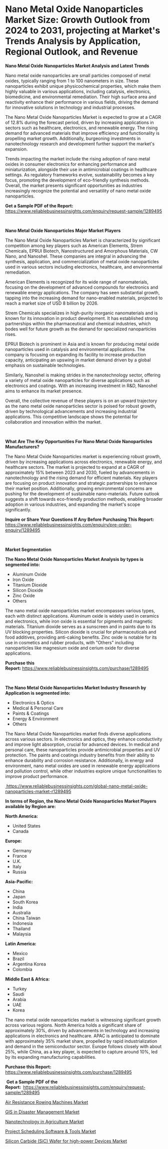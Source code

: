 <p><h1>Nano Metal Oxide Nanoparticles Market Size: Growth Outlook from 2024 to 2031, projecting at Market's Trends Analysis by Application, Regional Outlook, and Revenue</h1></p><p><strong>Nano Metal Oxide Nanoparticles Market Analysis and Latest Trends</strong></p>
<p><p>Nano metal oxide nanoparticles are small particles composed of metal oxides, typically ranging from 1 to 100 nanometers in size. These nanoparticles exhibit unique physicochemical properties, which make them highly valuable in various applications, including catalysis, electronics, biomedicine, and environmental remediation. Their high surface area and reactivity enhance their performance in various fields, driving the demand for innovative solutions in technology and industrial processes.</p><p>The Nano Metal Oxide Nanoparticles Market is expected to grow at a CAGR of 12.8% during the forecast period, driven by increasing applications in sectors such as healthcare, electronics, and renewable energy. The rising demand for advanced materials that improve efficiency and functionality is propelling market growth. Additionally, burgeoning investments in nanotechnology research and development further support the market's expansion.</p><p>Trends impacting the market include the rising adoption of nano metal oxides in consumer electronics for enhancing performance and miniaturization, alongside their use in antimicrobial coatings in healthcare settings. As regulatory frameworks evolve, sustainability becomes a key focus, promoting the development of eco-friendly synthesis methods. Overall, the market presents significant opportunities as industries increasingly recognize the potential and versatility of nano metal oxide nanoparticles.</p></p>
<p><strong>Get a Sample PDF of the Report:&nbsp;</strong> <a href="https://www.reliablebusinessinsights.com/enquiry/request-sample/1289495?utm_campaign=41&utm_medium=2&utm_source=Github&utm_content=ia&utm_term=26102024&utm_id=nano-metal-oxide-nanoparticles">https://www.reliablebusinessinsights.com/enquiry/request-sample/1289495</a></p>
<p>&nbsp;</p>
<p><strong>Nano Metal Oxide Nanoparticles Major Market Players</strong></p>
<p><p>The Nano Metal Oxide Nanoparticles Market is characterized by significant competition among key players such as American Elements, Strem Chemicals, EPRUI Biotech, Nanostructured and Amorphous Materials, CW Nano, and Nanoshel. These companies are integral in advancing the synthesis, application, and commercialization of metal oxide nanoparticles used in various sectors including electronics, healthcare, and environmental remediation.</p><p>American Elements is recognized for its wide range of nanomaterials, focusing on the development of advanced compounds for electronics and renewable energy applications. The company has seen substantial growth, tapping into the increasing demand for nano-enabled materials, projected to reach a market size of USD 8 billion by 2026.</p><p>Strem Chemicals specializes in high-purity inorganic nanomaterials and is known for its innovation in product development. It has established strong partnerships within the pharmaceutical and chemical industries, which bodes well for future growth as the demand for specialized nanoparticles rises.</p><p>EPRUI Biotech is prominent in Asia and is known for producing metal oxide nanoparticles used in catalysis and environmental applications. The company is focusing on expanding its facility to increase production capacity, anticipating an upswing in market demand driven by a global emphasis on sustainable technologies.</p><p>Similarly, Nanoshel is making strides in the nanotechnology sector, offering a variety of metal oxide nanoparticles for diverse applications such as electronics and coatings. With an increasing investment in R&D, Nanoshel aims to enhance its market presence.</p><p>Overall, the collective revenue of these players is on an upward trajectory as the nano metal oxide nanoparticles sector is poised for robust growth, driven by technological advancements and increasing industrial applications. This competitive landscape shows the potential for collaboration and innovation within the market.</p></p>
<p>&nbsp;</p>
<p><strong>What Are The Key Opportunities For Nano Metal Oxide Nanoparticles Manufacturers?</strong></p>
<p><p>The Nano Metal Oxide Nanoparticles market is experiencing robust growth, driven by increasing applications across electronics, renewable energy, and healthcare sectors. The market is projected to expand at a CAGR of approximately 15% between 2023 and 2030, fueled by advancements in nanotechnology and the rising demand for efficient materials. Key players are focusing on product innovation and strategic partnerships to enhance their market position. Additionally, growing environmental concerns are pushing for the development of sustainable nano-materials. Future outlook suggests a shift towards eco-friendly production methods, enabling broader adoption in various industries, and expanding the market's scope significantly.</p></p>
<p><strong>Inquire or Share Your Questions If Any Before Purchasing This Report:</strong> <a href="https://www.reliablebusinessinsights.com/enquiry/pre-order-enquiry/1289495?utm_campaign=41&utm_medium=2&utm_source=Github&utm_content=ia&utm_term=26102024&utm_id=nano-metal-oxide-nanoparticles">https://www.reliablebusinessinsights.com/enquiry/pre-order-enquiry/1289495</a></p>
<p>&nbsp;</p>
<p><strong>Market Segmentation</strong></p>
<p><strong>The Nano Metal Oxide Nanoparticles Market Analysis by types is segmented into:</strong></p>
<p><ul><li>Aluminum Oxide</li><li>Iron Oxide</li><li>Titanium Dioxide</li><li>Silicon Dioxide</li><li>Zinc Oxide</li><li>Others</li></ul></p>
<p><p>The nano metal oxide nanoparticles market encompasses various types, each with distinct applications. Aluminum oxide is widely used in ceramics and electronics, while iron oxide is essential for pigments and magnetic materials. Titanium dioxide serves as a sunscreen and in paints due to its UV blocking properties. Silicon dioxide is crucial for pharmaceuticals and food additives, providing anti-caking benefits. Zinc oxide is notable for its use in cosmetics and rubber products, with "Others" including nanoparticles like magnesium oxide and cerium oxide for diverse applications.</p></p>
<p><strong>Purchase this Report:&nbsp;</strong><a href="https://www.reliablebusinessinsights.com/purchase/1289495?utm_campaign=41&utm_medium=2&utm_source=Github&utm_content=ia&utm_term=26102024&utm_id=nano-metal-oxide-nanoparticles">https://www.reliablebusinessinsights.com/purchase/1289495</a></p>
<p>&nbsp;</p>
<p><strong>The Nano Metal Oxide Nanoparticles Market Industry Research by Application is segmented into:</strong></p>
<p><ul><li>Electronics & Optics</li><li>Medical & Personal Care</li><li>Paints & Coatings</li><li>Energy & Environment</li><li>Others</li></ul></p>
<p><p>The Nano Metal Oxide Nanoparticles market finds diverse applications across various sectors. In electronics and optics, they enhance conductivity and improve light absorption, crucial for advanced devices. In medical and personal care, these nanoparticles provide antimicrobial properties and UV protection. The paints and coatings industry benefits from their ability to enhance durability and corrosion resistance. Additionally, in energy and environment, nano metal oxides are used in renewable energy applications and pollution control, while other industries explore unique functionalities to improve product performance.</p></p>
<p><a href="https://www.reliablebusinessinsights.com/global-nano-metal-oxide-nanoparticles-market-r1289495?utm_campaign=41&utm_medium=2&utm_source=Github&utm_content=ia&utm_term=26102024&utm_id=nano-metal-oxide-nanoparticles">&nbsp;https://www.reliablebusinessinsights.com/global-nano-metal-oxide-nanoparticles-market-r1289495</a></p>
<p><strong>In terms of Region, the Nano Metal Oxide Nanoparticles Market Players available by Region are:</strong></p>
<p>
    <p> <strong> North America: </strong>
        <ul>
            <li>United States</li>
            <li>Canada</li>
        </ul>
        </p> 
    <p> <strong> Europe: </strong>
        <ul>
            <li>Germany</li>
            <li>France</li>
            <li>U.K.</li>
            <li>Italy</li>
            <li>Russia</li>
        </ul>
        </p> 
    <p> <strong> Asia-Pacific: </strong>
        <ul>
            <li>China</li>
            <li>Japan</li>
            <li>South Korea</li>
            <li>India</li>
            <li>Australia</li>
            <li>China Taiwan</li>
            <li>Indonesia</li>
            <li>Thailand</li>
            <li>Malaysia</li>
        </ul>
        </p> 
    <p> <strong> Latin America: </strong>
        <ul>
            <li>Mexico</li>
            <li>Brazil</li>
            <li>Argentina Korea</li>
            <li>Colombia</li>
        </ul>
        </p> 
    <p> <strong> Middle East & Africa: </strong>
        <ul>
            <li>Turkey</li>
            <li>Saudi</li>
            <li>Arabia</li>
            <li>UAE</li>
            <li>Korea</li>
        </ul>
    </p>
    </p>
<p><p>The nano metal oxide nanoparticles market is witnessing significant growth across various regions. North America holds a significant share of approximately 30%, driven by advancements in technology and increasing applications in electronics and healthcare. APAC is anticipated to dominate with approximately 35% market share, propelled by rapid industrialization and demand in the semiconductor sector. Europe follows closely with about 25%, while China, as a key player, is expected to capture around 10%, led by its expanding manufacturing capabilities.</p></p>
<p><strong>Purchase this Report: </strong><a href="https://www.reliablebusinessinsights.com/purchase/1289495?utm_campaign=41&utm_medium=2&utm_source=Github&utm_content=ia&utm_term=26102024&utm_id=nano-metal-oxide-nanoparticles">https://www.reliablebusinessinsights.com/purchase/1289495</a></p>
<p>&nbsp;<strong>Get a Sample PDF of the Report:&nbsp;&nbsp;</strong><a href="https://www.reliablebusinessinsights.com/enquiry/request-sample/1289495?utm_campaign=41&utm_medium=2&utm_source=Github&utm_content=ia&utm_term=26102024&utm_id=nano-metal-oxide-nanoparticles">https://www.reliablebusinessinsights.com/enquiry/request-sample/1289495</a></p>
<p><strong></strong></p>
<p><p><a href="https://issuu.com/reportprime-2/docs/air-resistance-rowing-machines-mark_d22750798a09c3?utm_campaign=41&utm_medium=2&utm_source=Github&utm_content=ia&utm_term=26102024&utm_id=nano-metal-oxide-nanoparticles">Air Resistance Rowing Machines Market</a></p><p><a href="https://github.com/jerridoxdemase/Market-Research-Report-List-1/blob/main/gis-in-disaster-management-market.md?utm_campaign=41&utm_medium=2&utm_source=Github&utm_content=ia&utm_term=26102024&utm_id=nano-metal-oxide-nanoparticles">GIS in Disaster Management Market</a></p><p><a href="https://github.com/nifongekclosebn1/Market-Research-Report-List-1/blob/main/nanotechnology-in-agriculture-market.md?utm_campaign=41&utm_medium=2&utm_source=Github&utm_content=ia&utm_term=26102024&utm_id=nano-metal-oxide-nanoparticles">Nanotechnology in Agriculture Market</a></p><p><a href="https://www.linkedin.com/pulse/project-scheduling-software-tools-market-global-regional-analysis-i8dze?utm_campaign=41&utm_medium=2&utm_source=Github&utm_content=ia&utm_term=26102024&utm_id=nano-metal-oxide-nanoparticles">Project Scheduling Software & Tools Market</a></p><p><a href="https://www.linkedin.com/pulse/strategic-roadmap-global-silicon-carbide-sic-wafer-high-power-rn2wc?utm_campaign=41&utm_medium=2&utm_source=Github&utm_content=ia&utm_term=26102024&utm_id=nano-metal-oxide-nanoparticles">Silicon Carbide (SiC) Wafer for high-power Devices Market</a></p></p>